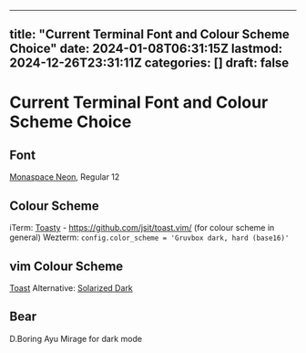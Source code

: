 
---
title: "Current Terminal Font and Colour Scheme Choice"
date: 2024-01-08T06:31:15Z
lastmod: 2024-12-26T23:31:11Z
categories: []
draft: false
---


# Current Terminal Font and Colour Scheme Choice
## Font
[Monaspace Neon](https://github.com/githubnext/monaspace), Regular 12

## Colour Scheme
iTerm: [Toasty](https://gist.github.com/april/d074d759be6738a086478dc822d5018c) - https://github.com/jsit/toast.vim/ (for colour scheme in general)
Wezterm: `config.color_scheme = 'Gruvbox dark, hard (base16)'`

## vim Colour Scheme
[Toast](https://github.com/jsit/toast.vim/)
Alternative: [Solarized Dark](https://github.com/altercation/vim-colors-solarized)

## Bear
D.Boring
Ayu Mirage for dark mode

<!-- #public -->

<!-- {BearID:562F0F56-5103-4061-B0C7-32F778FDFB94} -->
